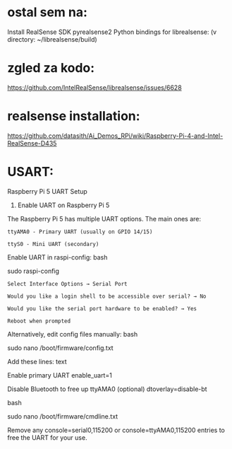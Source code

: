 # ostal sem na:
Install RealSense SDK pyrealsense2 Python bindings for librealsense:
(v directory: ~/librealsense/build)

# zgled za kodo:
https://github.com/IntelRealSense/librealsense/issues/6628

# realsense installation:
https://github.com/datasith/Ai_Demos_RPi/wiki/Raspberry-Pi-4-and-Intel-RealSense-D435

# USART:
Raspberry Pi 5 UART Setup
1. Enable UART on Raspberry Pi 5

The Raspberry Pi 5 has multiple UART options. The main ones are:

    ttyAMA0 - Primary UART (usually on GPIO 14/15)

    ttyS0 - Mini UART (secondary)

Enable UART in raspi-config:
bash

sudo raspi-config

    Select Interface Options → Serial Port

    Would you like a login shell to be accessible over serial? → No

    Would you like the serial port hardware to be enabled? → Yes

    Reboot when prompted

Alternatively, edit config files manually:
bash

sudo nano /boot/firmware/config.txt

Add these lines:
text

Enable primary UART
enable_uart=1

Disable Bluetooth to free up ttyAMA0 (optional)
dtoverlay=disable-bt

bash

sudo nano /boot/firmware/cmdline.txt

Remove any console=serial0,115200 or console=ttyAMA0,115200 entries to free the UART for your use.
